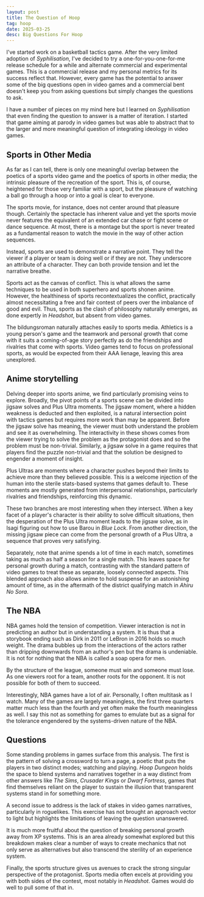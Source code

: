 ```yaml
---
layout: post
title: The Question of Hoop
tag: hoop
date: 2025-03-25
desc: Big Questions For Hoop
---
```


I've started work on a basketball tactics game. After the very limited adoption of *Syphilisation*, I've decided to try a one-for-you-one-for-me release schedule for a while and alternate commercial and experimental games. This is a commercial release and my personal metrics for its success reflect that. However, every game has the potential to answer some of the big questions open in video games and a commercial bent doesn't keep you from asking questions but simply changes the questions to ask.

I have a number of pieces on my mind here but I learned on *Syphilisation* that even finding the question to answer is a matter of iteration. I started that game aiming at parody in video games but was able to abstract that to the larger and more meaningful question of integrating ideology in video games.

## Sports in Other Media

As far as I can tell, there is only one meaningful overlap between the poetics of a sports video game and the poetics of sports in other media; the intrinsic pleasure of the recreation of the sport. This is, of course, heightened for those very familiar with a sport, but the pleasure of watching a ball go through a hoop or into a goal is clear to everyone.

The sports movie, for instance, does not center around that pleasure though. Certainly the spectacle has inherent value and yet the sports movie never features the equivalent of an extended car chase or fight scene or dance sequence. At most, there is a montage but the sport is never treated as a fundamental reason to watch the movie in the way of other action sequences.

Instead, sports are used to demonstrate a narrative point. They tell the viewer if a player or team is doing well or if they are not. They underscore an attribute of a character. They can both provide tension and let the narrative breathe.

Sports act as the canvas of conflict. This is what allows the same techniques to be used in both superhero and sports shonen anime. However, the healthiness of sports recontextualizes the conflict, practically almost necessitating a free and fair contest of peers over the imbalance of good and evil. Thus, sports as the clash of philosophy naturally emerges, as done expertly in *Headshot*, but absent from video games.

The bildungsroman naturally attaches easily to sports media. Athletics is a young person's game and the teamwork and personal growth that come with it suits a coming-of-age story perfectly as do the friendships and rivalries that come with sports. Video games tend to focus on professional sports, as would be expected from their AAA lienage, leaving this area unexplored.

## Anime storytelling

Delving deeper into sports anime, we find particularly promising veins to explore. Broadly, the pivot points of a sports scene can be divided into jigsaw solves and Plus Ultra moments. The jigsaw moment, where a hidden weakness is deducted and then exploited, is a natural intersection point with tactics games but requires more work than may be apparent. Before the jigsaw solve has meaning, the viewer must both understand the problem and see it as overwhelming. The interactivity in these shows comes from the viewer trying to solve the problem as the protagonist does and so the problem must be non-trivial. Similarly, a jigsaw solve in a game requires that players find the puzzle non-trivial and that the solution be designed to engender a moment of insight.

Plus Ultras are moments where a character pushes beyond their limits to achieve more than they believed possible. This is a welcome injection of the human into the sterile stats-based systems that games default to. These moments are mostly generated from interpersonal relationships, particularly rivalries and friendships, reinforcing this dynamic.

These two branches are most interesting when they intersect. When a key facet of a player's character is their ability to solve difficult situations, then the desperation of the Plus Ultra moment leads to the jigsaw solve, as in Isagi figuring out how to use Barou in *Blue Lock*. From another direction, the missing jigsaw piece can come from the personal growth of a Plus Ultra, a sequence that proves very satisfying.

Separately, note that anime spends a lot of time in each match, sometimes taking as much as half a season for a single match. This leaves space for personal growth during a match, contrasting with the standard pattern of video games to treat these as separate, loosely connected aspects. This blended approach also allows anime to hold suspense for an astonishing amount of time, as in the aftermath of the district qualifying match in *Ahiru No Sora*.
   
## The NBA

NBA games hold the tension of competition. Viewer interaction is not in predicting an author but in understanding a system. It is thus that a storybook ending such as Dirk in 2011 or LeBron in 2016 holds so much weight. The drama bubbles up from the interactions of the actors rather than dripping downwards from an author's pen but the drama is undeniable. It is not for nothing that the NBA is called a soap opera for men.

By the structure of the league, someone must win and someone must lose. As one viewers root for a team, another roots for the opponent. It is not possible for both of them to succeed.

Interestingly, NBA games have a lot of air. Personally, I often multitask as I watch. Many of the games are largely meaningless, the first three quarters matter much less than the fourth and yet often make the fourth meaningless as well. I say this not as something for games to emulate but as a signal for the tolerance engendered by the systems-driven nature of the NBA.

## Questions

Some standing problems in games surface from this analysis. The first is the pattern of solving a crossword to turn a page, a poetic that puts the players in two distinct modes; watching and playing. *Hoop Dungeon* holds the space to blend systems and narratives together in a way distinct from other answers like *The Sims*, *Crusader Kings* or *Dwarf Fortress*, games that find themselves reliant on the player to sustain the illusion that transparent systems stand in for something more.

A second issue to address is the lack of stakes in video games narratives, particularly in roguelikes. This exercise has not brought an approach vector to light but highlights the limitations of leaving the question unanswered.

It is much more fruitful about the question of breaking personal growth away from XP systems. This is an area already somewhat explored but this breakdown makes clear a number of ways to create mechanics that not only serve as alternatives but also transcend the sterility of an experience system.

Finally, the sports structure gives us avenues to crack the strong singular perspective of the protagonist. Sports media often excels at providing you with both sides of the contest, most notably in *Headshot*. Games would do well to pull some of that in.
